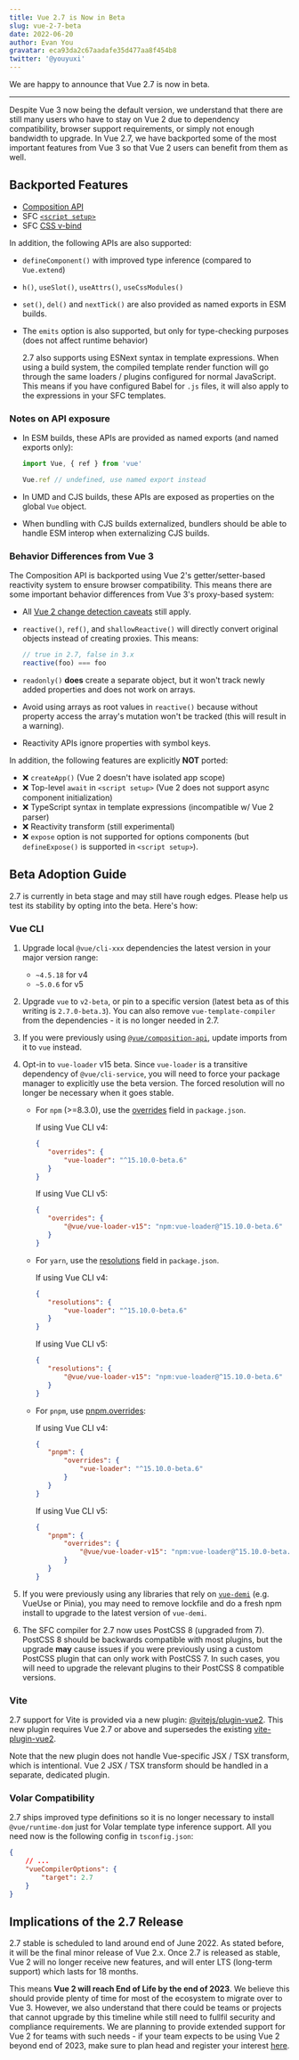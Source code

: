 ```yaml
---
title: Vue 2.7 is Now in Beta
slug: vue-2-7-beta
date: 2022-06-20
author: Evan You
gravatar: eca93da2c67aadafe35d477aa8f454b8
twitter: '@youyuxi'
---
```


We are happy to announce that Vue 2.7 is now in beta.

---

Despite Vue 3 now being the default version, we understand that there are still many users who have to stay on Vue 2 due to dependency compatibility, browser support requirements, or simply not enough bandwidth to upgrade. In Vue 2.7, we have backported some of the most important features from Vue 3 so that Vue 2 users can benefit from them as well.

## Backported Features

- [Composition API](https://vuejs.org/guide/extras/composition-api-faq.html)
- SFC [`<script setup>`](https://vuejs.org/api/sfc-script-setup.html)
- SFC [CSS v-bind](https://vuejs.org/api/sfc-css-features.html#v-bind-in-css)

In addition, the following APIs are also supported:

- `defineComponent()` with improved type inference (compared to `Vue.extend`)
- `h()`, `useSlot()`, `useAttrs()`, `useCssModules()`
- `set()`, `del()` and `nextTick()` are also provided as named exports in ESM builds.
- The `emits` option is also supported, but only for type-checking purposes (does not affect runtime behavior)

  2.7 also supports using ESNext syntax in template expressions. When using a build system, the compiled template render function will go through the same loaders / plugins configured for normal JavaScript. This means if you have configured Babel for `.js` files, it will also apply to the expressions in your SFC templates.

### Notes on API exposure

- In ESM builds, these APIs are provided as named exports (and named exports only):

  ```js
  import Vue, { ref } from 'vue'

  Vue.ref // undefined, use named export instead
  ```

- In UMD and CJS builds, these APIs are exposed as properties on the global `Vue` object.

- When bundling with CJS builds externalized, bundlers should be able to handle ESM interop when externalizing CJS builds.

### Behavior Differences from Vue 3

The Composition API is backported using Vue 2's getter/setter-based reactivity system to ensure browser compatibility. This means there are some important behavior differences from Vue 3's proxy-based system:

- All [Vue 2 change detection caveats](https://v2.vuejs.org/v2/guide/reactivity.html#Change-Detection-Caveats) still apply.

- `reactive()`, `ref()`, and `shallowReactive()` will directly convert original objects instead of creating proxies. This means:

  ```js
  // true in 2.7, false in 3.x
  reactive(foo) === foo
  ```

- `readonly()` **does** create a separate object, but it won't track newly added properties and does not work on arrays.

- Avoid using arrays as root values in `reactive()` because without property access the array's mutation won't be tracked (this will result in a warning).

- Reactivity APIs ignore properties with symbol keys.

In addition, the following features are explicitly **NOT** ported:

- ❌ `createApp()` (Vue 2 doesn't have isolated app scope)
- ❌ Top-level `await` in `<script setup>` (Vue 2 does not support async component initialization)
- ❌ TypeScript syntax in template expressions (incompatible w/ Vue 2 parser)
- ❌ Reactivity transform (still experimental)
- ❌ `expose` option is not supported for options components (but `defineExpose()` is supported in `<script setup>`).

## Beta Adoption Guide

2.7 is currently in beta stage and may still have rough edges. Please help us test its stability by opting into the beta. Here's how:

### Vue CLI

1. Upgrade local `@vue/cli-xxx` dependencies the latest version in your major version range:

   - `~4.5.18` for v4
   - `~5.0.6` for v5

2. Upgrade `vue` to `v2-beta`, or pin to a specific version (latest beta as of this writing is `2.7.0-beta.3`). You can also remove `vue-template-compiler` from the dependencies - it is no longer needed in 2.7.

3. If you were previously using [`@vue/composition-api`](https://github.com/vuejs/composition-api), update imports from it to `vue` instead.

4. Opt-in to `vue-loader` v15 beta. Since `vue-loader` is a transitive dependency of `@vue/cli-service`, you will need to force your package manager to explicitly use the beta version. The forced resolution will no longer be necessary when it goes stable.

   - For `npm` (>=8.3.0), use the [overrides](https://docs.npmjs.com/cli/v8/configuring-npm/package-json#overrides) field in `package.json`.

     If using Vue CLI v4:

     ```json
     {
     	"overrides": {
     		"vue-loader": "^15.10.0-beta.6"
     	}
     }
     ```

     If using Vue CLI v5:

     ```json
     {
     	"overrides": {
     		"@vue/vue-loader-v15": "npm:vue-loader@^15.10.0-beta.6"
     	}
     }
     ```

   - For `yarn`, use the [resolutions](https://classic.yarnpkg.com/lang/en/docs/selective-version-resolutions/) field in `package.json`.

     If using Vue CLI v4:

     ```json
     {
     	"resolutions": {
     		"vue-loader": "^15.10.0-beta.6"
     	}
     }
     ```

     If using Vue CLI v5:

     ```json
     {
     	"resolutions": {
     		"@vue/vue-loader-v15": "npm:vue-loader@^15.10.0-beta.6"
     	}
     }
     ```

   - For `pnpm`, use [pnpm.overrides](https://pnpm.io/package_json#pnpmoverrides):

     If using Vue CLI v4:

     ```json
     {
     	"pnpm": {
     		"overrides": {
     			"vue-loader": "^15.10.0-beta.6"
     		}
     	}
     }
     ```

     If using Vue CLI v5:

     ```json
     {
     	"pnpm": {
     		"overrides": {
     			"@vue/vue-loader-v15": "npm:vue-loader@^15.10.0-beta.6"
     		}
     	}
     }
     ```

5. If you were previously using any libraries that rely on [`vue-demi`](https://github.com/vueuse/vue-demi) (e.g. VueUse or Pinia), you may need to remove lockfile and do a fresh npm install to upgrade to the latest version of `vue-demi`.

6. The SFC compiler for 2.7 now uses PostCSS 8 (upgraded from 7). PostCSS 8 should be backwards compatible with most plugins, but the upgrade **may** cause issues if you were previously using a custom PostCSS plugin that can only work with PostCSS 7. In such cases, you will need to upgrade the relevant plugins to their PostCSS 8 compatible versions.

### Vite

2.7 support for Vite is provided via a new plugin: [@vitejs/plugin-vue2](https://github.com/vitejs/vite-plugin-vue2). This new plugin requires Vue 2.7 or above and supersedes the existing [vite-plugin-vue2](https://github.com/underfin/vite-plugin-vue2).

Note that the new plugin does not handle Vue-specific JSX / TSX transform, which is intentional. Vue 2 JSX / TSX transform should be handled in a separate, dedicated plugin.

### Volar Compatibility

2.7 ships improved type definitions so it is no longer necessary to install `@vue/runtime-dom` just for Volar template type inference support. All you need now is the following config in `tsconfig.json`:

```json
{
	// ...
	"vueCompilerOptions": {
		"target": 2.7
	}
}
```

## Implications of the 2.7 Release

2.7 stable is scheduled to land around end of June 2022. As stated before, it will be the final minor release of Vue 2.x. Once 2.7 is released as stable, Vue 2 will no longer receive new features, and will enter LTS (long-term support) which lasts for 18 months.

This means **Vue 2 will reach End of Life by the end of 2023**. We believe this should provide plenty of time for most of the ecosystem to migrate over to Vue 3. However, we also understand that there could be teams or projects that cannot upgrade by this timeline while still need to fullfil security and compliance requirements. We are planning to provide extended support for Vue 2 for teams with such needs - if your team expects to be using Vue 2 beyond end of 2023, make sure to plan head and register your interest [here](https://airtable.com/shrj37Zf4ZIfrxFzh).
